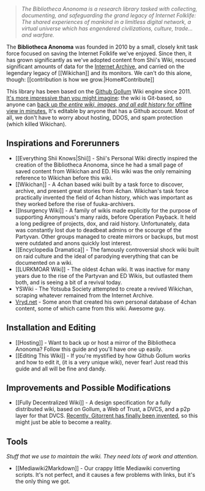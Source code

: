 > _The Bibliotheca Anonoma is a research library tasked with collecting, documenting, and safeguarding the grand legacy of *Internet Folklife*: The shared experiences of mankind in a limitless digital network, a virtual universe which has engendered civilizations, culture, trade... and warfare._

The **Bibliotheca Anonoma** was founded in 2010 by a small, closely knit task force focused on saving the Internet Folklife we've enjoyed. Since then, it has grown significantly as we've adopted content from Shii's Wiki, rescued significant amounts of data for the [Internet Archive](http://archiveteam.org/index.php?title=Bibliotheca_Anonoma#Saved_Websites), and carried on the legendary legacy of [[Wikichan]] and its monitors. We can't do this alone, though: [[contribution is how we grow.|Home#Contribute]]

This library has been based on the [Github Gollum](http://github.com/gollum/gollum) Wiki engine since 2011. [It's more impressive than you might imagine](http://alblue.bandlem.com/2011/05/git-tip-of-week-gollum.html): the wiki is Git-based, so anyone can [back up _the entire wiki, images, and all edit history_ for offline view in minutes.](http://flummox-engineering.blogspot.com/2014/01/how-to-download-github-wiki.html) It's editable by anyone that has a Github account. Most of all, we don't have to worry about hosting, DDOS, and spam protection (which killed Wikichan).

## Inspirations and Forerunners

* [[Everything Shii Knows|Shii]] - Shii's Personal Wiki directly inspired the creation of the Bibliotheca Anonoma, since he had a small page of saved content from Wikichan and ED. His wiki was the only remaining reference to Wikichan before this wiki.
* [[Wikichan]] - A 4chan based wiki built by a task force to discover, archive, and present great stories from 4chan. Wikichan's task force practically invented the field of 4chan history, which was important as they worked before the rise of fuuka-archivers.
* [[Insurgency Wiki]] - A family of wikis made explicitly for the purpose of supporting Anonymous's many raids, before Operation Payback. It held a long pedigree of projects, dox, and raid history. Unfortunately, data was constantly lost due to deadbeat admins or the scourge of the Partyvan. Other groups managed to create mirrors or backups, but most were outdated and anons quickly lost interest. 
* [[Encyclopedia Dramatica]] - The famously controversial shock wiki built on raid culture and the ideal of parodying everything that can be documented on a wiki.
* [[LURKMOAR Wiki]] - The oldest 4chan wiki. It was inactive for many years due to the rise of the Partyvan and ED Wikis, but outlasted them both, and is seeing a bit of a revival today.
* YSWiki - The Yotsuba Society attempted to create a revived Wikichan, scraping whatever remained from the Internet Archive.
* [Vryd.net](http://dir.vyrd.net/) - Some anon that created his own personal database of 4chan content, some of which came from this wiki. Awesome guy.

## Installation and Editing

* [[Hosting]] - Want to back up or host a mirror of the Bibliotheca Anonoma? Follow this guide and you'll have one up easily.
* [[Editing This Wiki]] - If you're mystified by how Github Gollum works and how to edit it, (it is a very unique wiki), never fear! Just read this guide and all will be fine and dandy.

## Improvements and Possible Modifications

* [[Fully Decentralized Wiki]] - A design specification for a fully distributed wiki, based on Gollum, a Web of Trust, a DVCS, and a p2p layer for that DVCS. [Recently, Gitorrent has finally been invented](http://blog.printf.net/articles/2015/05/29/announcing-gittorrent-a-decentralized-github/), so this might just be able to become a reality.

## Tools

*Stuff that we use to maintain the wiki. They need lots of work and attention.*

* [[Mediawiki2Markdown]] - Our crappy little Mediawiki converting scripts. It's not perfect, and it causes a few problems with links, but it's the only thing we got.